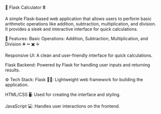 🧮 Flask Calculator 🖩

A simple Flask-based web application that allows users to perform basic arithmetic operations like addition, subtraction, multiplication, and division. It provides a sleek and interactive interface for quick calculations.

🚀 Features:
Basic Operations: Addition, Subtraction, Multiplication, and Division ➕ ➖ ✖️ ➗

Responsive UI: A clean and user-friendly interface for quick calculations.

Flask Backend: Powered by Flask for handling user inputs and returning results.

⚙️ Tech Stack:
Flask 🧑‍💻: Lightweight web framework for building the application.

HTML/CSS 🖥️: Used for creating the interface and styling.

JavaScript 💻: Handles user interactions on the frontend.
